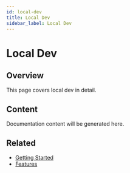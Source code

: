 ```yaml
---
id: local-dev
title: Local Dev
sidebar_label: Local Dev
---
```


# Local Dev

## Overview

This page covers local dev in detail.

## Content

Documentation content will be generated here.

## Related

- [Getting Started](/getting-started)
- [Features](/features)
